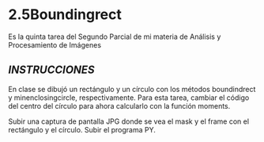 # 2.5Boundingrect
Es la quinta tarea del Segundo Parcial de mi materia de Análisis y Procesamiento de Imágenes

## *INSTRUCCIONES*

En clase se dibujó un rectángulo y un círculo con los métodos boundindrect y minenclosingcircle, respectivamente. Para esta tarea, cambiar el código del centro del círculo para ahora calcularlo con la función moments.

Subir una captura de pantalla JPG donde se vea el mask y el frame con el rectángulo y el círculo.
Subir el programa PY.
